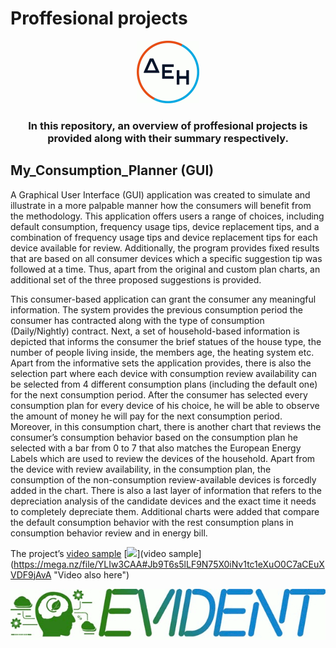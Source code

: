 # Proffesional projects
<p align="center">
  <img src="https://github.com/VasilisMel/Work_Projects/blob/media/DEH_gif.gif" width="100" height="100" alt="animated" />
</p>
<h3 align="center"> In this repository, an overview of proffesional projects is provided along with their summary respectively.
</h3>


##  My_Consumption_Planner (GUI)

A Graphical User Interface (GUI) application was created to simulate and illustrate in a more palpable manner how the consumers will benefit from the methodology. This application offers users a range of choices, including default consumption, frequency usage tips, device replacement tips, and a combination of frequency usage tips and device replacement tips for each device available for review. Additionally, the program provides fixed results that are based on all consumer devices which a specific suggestion tip was followed at a time. Thus, apart from the original and custom plan charts, an additional set of the three proposed suggestions is provided.

This consumer-based application can grant the consumer any meaningful information. The system provides the previous consumption period the consumer has contracted along with the type of consumption (Daily/Nightly) contract. Next, a set of household-based information is depicted that informs the consumer the brief statues of the house type, the number of people living inside, the members age, the heating system etc. Apart from the informative sets the application provides, there is also the selection part where each device with consumption review availability can be selected from 4 different consumption plans (including the default one) for the next consumption period. After the consumer has selected every consumption plan for every device of his choice, he will be able to observe the amount of money he will pay for the next consumption period. Moreover, in this consumption chart, there is another chart that reviews the consumer’s consumption behavior based on the consumption plan he selected with a bar from 0 to 7 that also matches the European Energy Labels which are used to review the devices of the household. Apart from the device with review availability, in the consumption plan, the consumption of the non-consumption review-available devices is forcedly added in the chart. There is also a last layer of information that refers to the depreciation analysis of the candidate devices and the exact time it needs to completely depreciate them. Additional charts were added that compare the default consumption behavior with the rest consumption plans in consumption behavior review and in energy bill.



The project’s [video sample](https://mega.nz/file/YLIw3CAA#Jb9T6s5lLF9N75X0iNv1tc1eXuO0C7aCEuXVDF9jAvA)
[<img src="https://github.com/VasilisMel/Work_Projects/assets/118008901/2d823d1e-7982-4b1d-9497-13984ae8a076"/>](video sample](https://mega.nz/file/YLIw3CAA#Jb9T6s5lLF9N75X0iNv1tc1eXuO0C7aCEuXVDF9jAvA "Video also here")



<p align="center">
  <img src="https://github.com/VasilisMel/Work_Projects/blob/media/Evident_gif.gif" alt="animated" />
</p>

